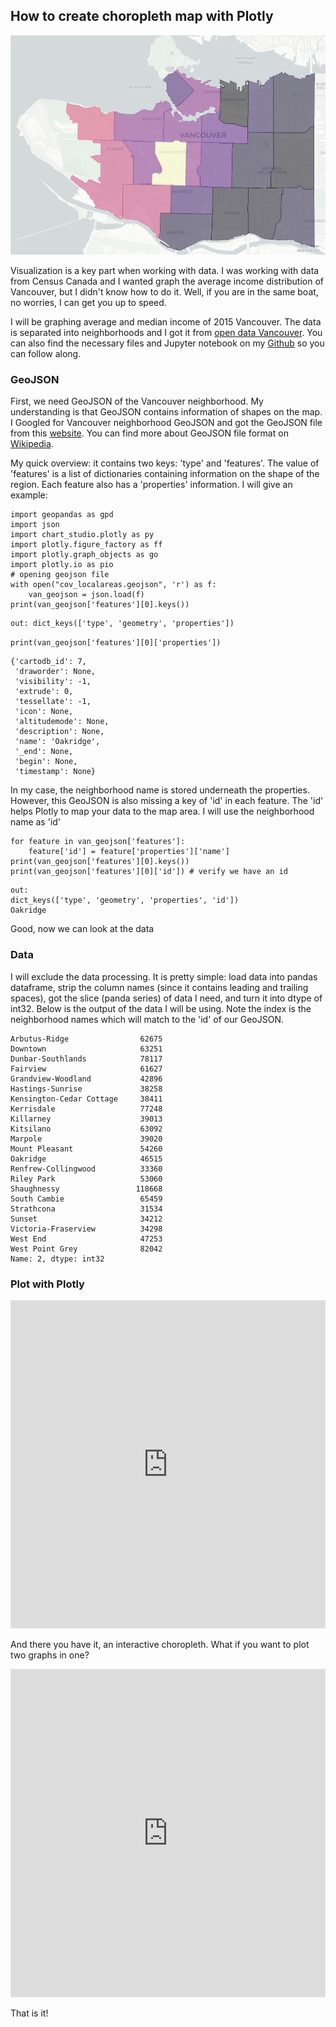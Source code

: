 ## How to create choropleth map with Plotly
![Image of average income 2015 Vancouver](https://github.com/chestnutcone/plotly_choropleth_tutorial/blob/master/2015_vancouver_average_income.png)

Visualization is a key part when working with data. I was working with data from Census Canada and I wanted graph the average income distribution of Vancouver, but I didn't know how to do it. Well, if you are in the same boat, no worries, I can get you up to speed.

I will be graphing average and median income of 2015 Vancouver. The data is separated into neighborhoods and I got it from [open data Vancouver](https://opendata.vancouver.ca/explore/dataset/census-local-area-profiles-2016/information/). You can also find the necessary files and Jupyter notebook on my [Github](https://github.com/chestnutcone/plotly_choropleth_tutorial) so you can follow along.

### GeoJSON

First, we need GeoJSON of the Vancouver neighborhood. My understanding is that GeoJSON contains information of shapes on the map. I Googled for Vancouver neighborhood GeoJSON and got the GeoJSON file from this [website](https://audreychowster.carto.com/tables/vancouver_neighbourhoods/public/map). You can find more about GeoJSON file format on [Wikipedia](https://en.wikipedia.org/wiki/GeoJSON). 

My quick overview: it contains two keys: 'type' and 'features'. The value of 'features' is a list of dictionaries containing information on the shape of the region. Each feature also has a 'properties' information. I will give an example:

```import pandas as pd
import geopandas as gpd
import json
import chart_studio.plotly as py
import plotly.figure_factory as ff
import plotly.graph_objects as go
import plotly.io as pio
# opening geojson file
with open("cov_localareas.geojson", 'r') as f:
    van_geojson = json.load(f)
print(van_geojson['features'][0].keys())
``` 

```
out: dict_keys(['type', 'geometry', 'properties'])
```

```print(van_geojson['features'][0]['properties'])```

```out: 
{'cartodb_id': 7,
 'draworder': None,
 'visibility': -1,
 'extrude': 0,
 'tessellate': -1,
 'icon': None,
 'altitudemode': None,
 'description': None,
 'name': 'Oakridge',
 '_end': None,
 'begin': None,
 'timestamp': None}
 ``` 

In my case, the neighborhood name is stored underneath the properties. However, this GeoJSON is also missing a key of 'id' in each feature. The 'id' helps Plotly to map your data to the map area. I will use the neighborhood name as 'id' 

```
for feature in van_geojson['features']:
    feature['id'] = feature['properties']['name']
print(van_geojson['features'][0].keys())
print(van_geojson['features'][0]['id']) # verify we have an id
```

```
out:
dict_keys(['type', 'geometry', 'properties', 'id'])
Oakridge
```

Good, now we can look at the data

### Data
I will exclude the data processing. It is pretty simple: load data into pandas dataframe, strip the column names (since it contains leading and trailing spaces), got the slice (panda series) of data I need, and turn it into dtype of int32. Below is the output of the data I will be using. Note the index is the neighborhood names which will match to the 'id' of our GeoJSON.

```
Arbutus-Ridge                62675
Downtown                     63251
Dunbar-Southlands            78117
Fairview                     61627
Grandview-Woodland           42896
Hastings-Sunrise             38258
Kensington-Cedar Cottage     38411
Kerrisdale                   77248
Killarney                    39013
Kitsilano                    63092
Marpole                      39020
Mount Pleasant               54260
Oakridge                     46515
Renfrew-Collingwood          33360
Riley Park                   53060
Shaughnessy                 118668
South Cambie                 65459
Strathcona                   31534
Sunset                       34212
Victoria-Fraserview          34298
West End                     47253
West Point Grey              82042
Name: 2, dtype: int32
```

### Plot with Plotly
<script src="https://gist.github.com/chestnutcone/68b1e992de68c6850a0cbe354b4db620.js"></script>

<iframe id="igraph" scrolling="no" style="border:none;" seamless="seamless" src="https://chestnutcone.github.io/plotly_choropleth_tutorial/vancouver_average_income.html" height="525" width="100%"></iframe>

And there you have it, an interactive choropleth. What if you want to plot two graphs in one?

<script src="https://gist.github.com/chestnutcone/2865518b70fd8a97ef69eddfda672b7b.js"></script>

<iframe id="igraph" scrolling="no" style="border:none;" seamless="seamless" src="https://chestnutcone.github.io/plotly_choropleth_tutorial/vancouver_average_median_income.html" height="525" width="100%"></iframe>

That is it!
